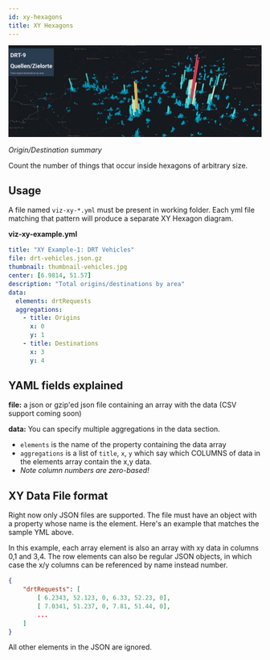 ```yaml
---
id: xy-hexagons
title: XY Hexagons
---
```


![xy hexagon banner](../static/img/xy-hexagons.jpg)

_Origin/Destination summary_

Count the number of things that occur inside hexagons of arbitrary size.

## Usage

A file named `viz-xy-*.yml` must be present in working folder. Each yml file matching that pattern will produce a separate XY Hexagon diagram.

**viz-xy-example.yml**

```yaml
title: "XY Example-1: DRT Vehicles"
file: drt-vehicles.json.gz
thumbnail: thumbnail-vehicles.jpg
center: [6.9814, 51.57]
description: "Total origins/destinations by area"
data:
  elements: drtRequests
  aggregations:
    - title: Origins
      x: 0
      y: 1
    - title: Destinations
      x: 3
      y: 4
```

## YAML fields explained

**file:** a json or gzip'ed json file containing an array with the data (CSV support coming soon)

**data:** You can specify multiple aggregations in the data section.

- `elements` is the name of the property containing the data array
- `aggregations` is a list of `title`, `x`, `y` which say which COLUMNS of data in the elements array contain the x,y data.
- _Note column numbers are zero-based!_

## XY Data File format

Right now only JSON files are supported. The file must have an object with a property whose name is the element. Here's an example that matches the sample YML above.

In this example, each array element is also an array with xy data in columns 0,1 and 3,4. The row elements can also be regular JSON objects, in which case the x/y columns can be referenced by name instead number.

```json
{
    "drtRequests": [
        [ 6.2343, 52.123, 0, 6.33, 52.23, 0],
        [ 7.0341, 51.237, 0, 7.81, 51.44, 0],
        ...
    ]
}
```

All other elements in the JSON are ignored.
